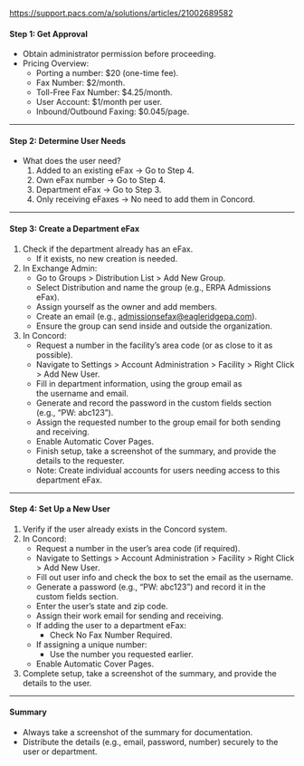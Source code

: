 https://support.pacs.com/a/solutions/articles/21002689582
#### Step 1: Get Approval

- Obtain administrator permission before proceeding.
- Pricing Overview:
    - Porting a number: $20 (one-time fee).
    - Fax Number: $2/month.
    - Toll-Free Fax Number: $4.25/month.
    - User Account: $1/month per user.
    - Inbound/Outbound Faxing: $0.045/page.

---

#### Step 2: Determine User Needs

- What does the user need?
    1. Added to an existing eFax → Go to Step 4.
    2. Own eFax number → Go to Step 4.
    3. Department eFax → Go to Step 3.
    4. Only receiving eFaxes → No need to add them in Concord.

---

#### Step 3: Create a Department eFax

1. Check if the department already has an eFax.
    - If it exists, no new creation is needed.
2. In Exchange Admin:
    - Go to Groups > Distribution List > Add New Group.
    - Select Distribution and name the group (e.g., ERPA Admissions eFax).
    - Assign yourself as the owner and add members.
    - Create an email (e.g., admissionsefax@eagleridgepa.com).
    - Ensure the group can send inside and outside the organization.
3. In Concord:
    - Request a number in the facility’s area code (or as close to it as possible).
    - Navigate to Settings > Account Administration > Facility > Right Click > Add New User.
    - Fill in department information, using the group email as the username and email.
    - Generate and record the password in the custom fields section (e.g., “PW: abc123”).
    - Assign the requested number to the group email for both sending and receiving.
    - Enable Automatic Cover Pages.
    - Finish setup, take a screenshot of the summary, and provide the details to the requester.
    - Note: Create individual accounts for users needing access to this department eFax.

---

#### Step 4: Set Up a New User

1. Verify if the user already exists in the Concord system.
2. In Concord:
    - Request a number in the user’s area code (if required).
    - Navigate to Settings > Account Administration > Facility > Right Click > Add New User.
    - Fill out user info and check the box to set the email as the username.
    - Generate a password (e.g., “PW: abc123”) and record it in the custom fields section.
    - Enter the user’s state and zip code.
    - Assign their work email for sending and receiving.
    - If adding the user to a department eFax:
        - Check No Fax Number Required.
    - If assigning a unique number:
        - Use the number you requested earlier.
    - Enable Automatic Cover Pages.
3. Complete setup, take a screenshot of the summary, and provide the details to the user.

---

#### Summary

- Always take a screenshot of the summary for documentation.
- Distribute the details (e.g., email, password, number) securely to the user or department.